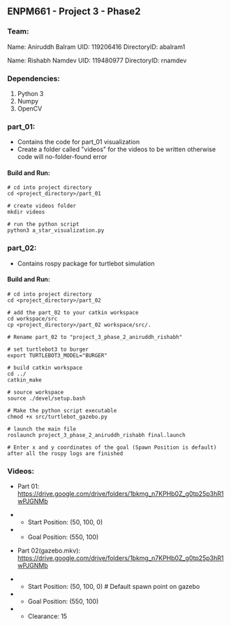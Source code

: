 ## ENPM661 - Project 3 - Phase2

### Team:
Name: Aniruddh Balram
UID: 119206416
DirectoryID: abalram1

Name: Rishabh Namdev 
UID: 119480977
DirectoryID: rnamdev

### Dependencies:
1) Python 3
2) Numpy
3) OpenCV

### part_01: 
- Contains the code for part_01 visualization
- Create a folder called "videos" for the videos to be written otherwise code will no-folder-found error

#### Build and Run:
```
# cd into project directory
cd <project_directory>/part_01

# create videos folder
mkdir videos

# run the python script
python3 a_star_visualization.py
```

### part_02:
- Contains rospy package for turtlebot simulation

#### Build and Run: 
```
# cd into project directory
cd <project_directory>/part_02

# add the part_02 to your catkin workspace
cd workspace/src
cp <project_directory>/part_02 workspace/src/.

# Rename part_02 to "project_3_phase_2_aniruddh_rishabh"

# set turtlebot3 to burger
export TURTLEBOT3_MODEL="BURGER"

# build catkin workspace
cd ../
catkin_make

# source workspace
source ./devel/setup.bash

# Make the python script executable
chmod +x src/turtlebot_gazebo.py

# launch the main file
roslaunch project_3_phase_2_aniruddh_rishabh final.launch

# Enter x and y coordinates of the goal (Spawn Position is default) after all the rospy logs are finished
```

### Videos:

- Part 01: https://drive.google.com/drive/folders/1bkmg_n7KPHb0Z_g0tp25p3hR1wPJGNMb

- - Start Position: (50, 100, 0)
- - Goal Position: (550, 100)

- Part 02(gazebo.mkv): https://drive.google.com/drive/folders/1bkmg_n7KPHb0Z_g0tp25p3hR1wPJGNMb

- - Start Position: (50, 100, 0) # Default spawn point on gazebo
- - Goal Position: (550, 100)
- - Clearance: 15
